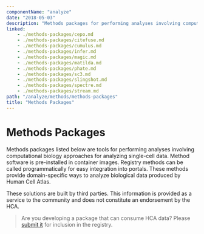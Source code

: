 ```yaml
---
componentName: "analyze"
date: "2018-05-03"
description: "Methods packages for performing analyses involving computational biology approaches for analyzing single-cell data."
linked:
    - ./methods-packages/cepo.md
    - ./methods-packages/citefuse.md
    - ./methods-packages/cumulus.md
    - ./methods-packages/infer.md
    - ./methods-packages/magic.md
    - ./methods-packages/matilda.md
    - ./methods-packages/phate.md
    - ./methods-packages/sc3.md
    - ./methods-packages/slingshot.md
    - ./methods-packages/spectre.md
    - ./methods-packages/stream.md
path: "/analyze/methods/methods-packages"
title: "Methods Packages"
---
```


# Methods Packages

Methods packages listed below are tools for performing analyses involving computational biology approaches for analyzing single-cell data. Method software is pre-installed in container images. Registry methods can be called programmatically for easy integration into portals. These methods provide domain-specific ways to analyze biological data produced by Human Cell Atlas.

These solutions are built by third parties. This information is provided as a service to the community and does not constitute an endorsement by the HCA.

> Are you developing a package that can consume HCA data? Please [submit it](/contribute/analysis-tools-registry) for inclusion in the registry.
